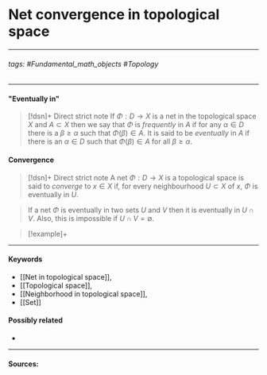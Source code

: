 # Net convergence in topological space
***
###### tags: #Fundamental_math_objects #Topology 
***
#### "Eventually in"
>[!dsn]+ Direct strict note
>If $\Phi:D\to X$ is a net in the topological space $X$ and $A\subset X$ then we say that $\Phi$ is *frequently* in $A$ if for any $\alpha\in D$ there is a $\beta\ge\alpha$ such that $\Phi(\beta)\in A$. It is said to be *eventually* in $A$ if there is an $\alpha\in D$ such that $\Phi(\beta)\in A$ for all $\beta\ge\alpha$.

#### Convergence
>[!dsn]+ Direct strict note
>A net $\Phi:D\to X$ is a topological space is said to *converge* to $x\in X$ if, for every neighbourhood $U\subset X$ of $x$, $\Phi$ is eventually in $U$.

>If a net $\Phi$ is eventually in two sets $U$ and $V$ then it is eventually in $U\cap V$. Also, this is impossible if $U\cap V=\emptyset$.

>[!example]+ 
>
***
#### Keywords
- [[Net in topological space]],
- [[Topological space]],
- [[Neighborhood in topological space]],
- [[Set]]
#### Possibly related
- 
***
#### Sources: